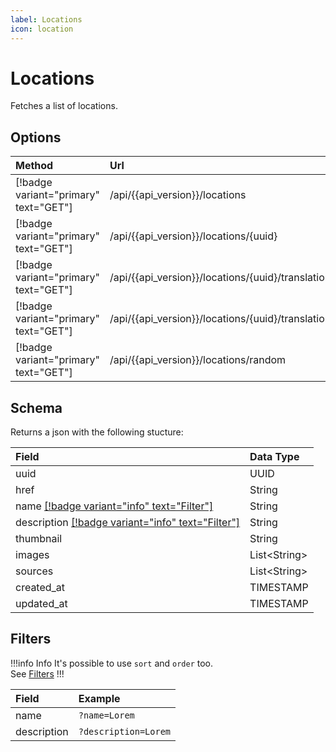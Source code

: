 ```yaml
---
label: Locations
icon: location
---
```


# Locations

Fetches a list of locations.

## Options

| Method                                | Url                                                               | Description                     |
| :------------------------------------ | :---------------------------------------------------------------- | :------------------------------ |
| [!badge variant="primary" text="GET"] | /api/{{api_version}}/locations                                    | **Retrieves** all.              |
| [!badge variant="primary" text="GET"] | /api/{{api_version}}/locations/\{uuid\}                           | **Retrieves** one by **UUID**.  |
| [!badge variant="primary" text="GET"] | /api/{{api_version}}/locations/\{uuid\}/translations              | **Retrieves** all translations. |
| [!badge variant="primary" text="GET"] | /api/{{api_version}}/locations/\{uuid\}/translations/\{language\} | **Retrieves** one translation.  |
| [!badge variant="primary" text="GET"] | /api/{{api_version}}/locations/random                             | **Retrieves** one random.       |

## Schema

Returns a json with the following stucture:

| Field                                                         | Data Type      |
| :------------------------------------------------------------ | :------------- |
| uuid                                                          | UUID           |
| href                                                          | String         |
| name [[!badge variant="info" text="Filter"]](#filters)        | String         |
| description [[!badge variant="info" text="Filter"]](#filters) | String         |
| thumbnail                                                     | String         |
| images                                                        | List\<String\> |
| sources                                                       | List\<String\> |
| created_at                                                    | TIMESTAMP      |
| updated_at                                                    | TIMESTAMP      |

## Filters

!!!info Info
It's possible to use `sort` and `order` too. \
See [Filters](../Guides/Filters.md)
!!!

| Field       | Example              |
| :---------- | :------------------- |
| name        | `?name=Lorem`        |
| description | `?description=Lorem` |
